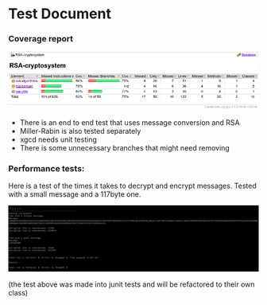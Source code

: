 # Test Document

### Coverage report

<img src=https://github.com/LauriKajakko/RSA-cryptosystem/blob/main/Documentation/images/Screenshot%20from%202020-12-04%2016-23-38.png />

* There is an end to end test that uses message conversion and RSA 
* Miller-Rabin is also tested separately
* xgcd needs unit testing
* There is some unnecessary branches that might need removing

### Performance tests:

Here is a test of the times it takes to decrypt and encrypt messages. Tested with a small message and a 117byte one.

<img src=https://github.com/LauriKajakko/RSA-cryptosystem/blob/main/Documentation/images/performancetest_week4.png />

(the test above was made into junit tests and will be refactored to their own class)
